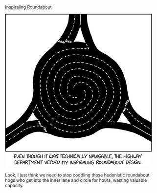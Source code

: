 [Inspiraling Roundabout](https://xkcd.com/2842)

![Inspiraling Roundabout](./random_comic.png)

Look, I just think we need to stop coddling those hedonistic roundabout hogs who get into the inner lane and circle for hours, wasting valuable capacity.

